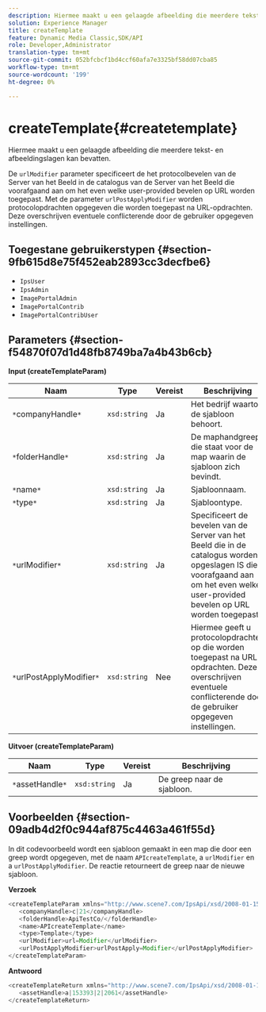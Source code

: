 ```yaml
---
description: Hiermee maakt u een gelaagde afbeelding die meerdere tekst- en afbeeldingslagen kan bevatten.
solution: Experience Manager
title: createTemplate
feature: Dynamic Media Classic,SDK/API
role: Developer,Administrator
translation-type: tm+mt
source-git-commit: 052bfcbcf1bd4ccf60afa7e3325bf58dd07cba85
workflow-type: tm+mt
source-wordcount: '199'
ht-degree: 0%

---
```



# createTemplate{#createtemplate}

Hiermee maakt u een gelaagde afbeelding die meerdere tekst- en afbeeldingslagen kan bevatten.

De `urlModifier` parameter specificeert de het protocolbevelen van de Server van het Beeld in de catalogus van de Server van het Beeld die voorafgaand aan om het even welke user-provided bevelen op URL worden toegepast. Met de parameter `urlPostApplyModifier` worden protocolopdrachten opgegeven die worden toegepast na URL-opdrachten. Deze overschrijven eventuele conflicterende door de gebruiker opgegeven instellingen.

## Toegestane gebruikerstypen {#section-9fb615d8e75f452eab2893cc3decfbe6}

* `IpsUser`
* `IpsAdmin`
* `ImagePortalAdmin`
* `ImagePortalContrib`
* `ImagePortalContribUser`

## Parameters {#section-f54870f07d1d48fb8749ba7a4b43b6cb}

**Input (createTemplateParam)**

| Naam | Type | Vereist | Beschrijving |
|---|---|---|---|
| `*`companyHandle`*` | `xsd:string` | Ja | Het bedrijf waartoe de sjabloon behoort. |
| `*`folderHandle`*` | `xsd:string` | Ja | De maphandgreep die staat voor de map waarin de sjabloon zich bevindt. |
| `*`name`*` | `xsd:string` | Ja | Sjabloonnaam. |
| `*`type`*` | `xsd:string` | Ja | Sjabloontype. |
| `*`urlModifier`*` | `xsd:string` | Ja | Specificeert de bevelen van de Server van het Beeld die in de catalogus worden opgeslagen IS die voorafgaand aan om het even welke user-provided bevelen op URL worden toegepast. |
| `*`urlPostApplyModifier`*` | `xsd:string` | Nee | Hiermee geeft u protocolopdrachten op die worden toegepast na URL-opdrachten. Deze overschrijven eventuele conflicterende door de gebruiker opgegeven instellingen. |

**Uitvoer (createTemplateParam)**

| Naam | Type | Vereist | Beschrijving |
|---|---|---|---|
| `*`assetHandle`*` | `xsd:string` | Ja | De greep naar de sjabloon. |

## Voorbeelden {#section-09adb4d2f0c944af875c4463a461f55d}

In dit codevoorbeeld wordt een sjabloon gemaakt in een map die door een greep wordt opgegeven, met de naam `APIcreateTemplate`, a `urlModifier` en a `urlPostApplyModifier`. De reactie retourneert de greep naar de nieuwe sjabloon.

**Verzoek**

```java
<createTemplateParam xmlns="http://www.scene7.com/IpsApi/xsd/2008-01-15">
   <companyHandle>c|21</companyHandle>
   <folderHandle>ApiTestCo/</folderHandle>
   <name>APIcreateTemplate</name>
   <type>Template</type>
   <urlModifier>url=Modifier</urlModifier>
   <urlPostApplyModifier>urlPostApply=Modifier</urlPostApplyModifier>
</createTemplateParam>
```

**Antwoord**

```java
<createTemplateReturn xmlns="http://www.scene7.com/IpsApi/xsd/2008-01-15">
   <assetHandle>a|153393|2|2061</assetHandle>
</createTemplateReturn>
```

